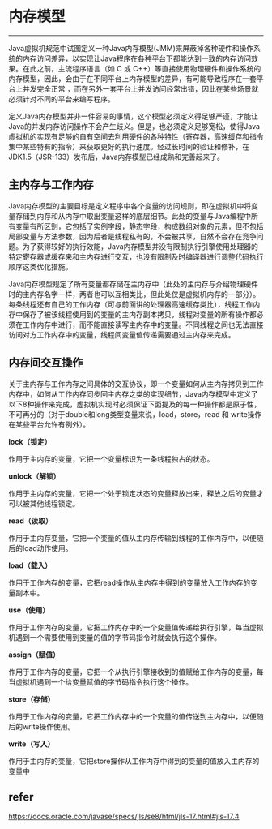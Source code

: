 # 内存模型
---
Java虚拟机规范中试图定义一种Java内存模型(JMM)来屏蔽掉各种硬件和操作系统的内存访问差异，以实现让Java程序在各种平台下都能达到一致的内存访问效果。在此之前，主流程序语言（如 C 或 C++）等直接使用物理硬件和操作系统的内存模型，因此，会由于在不同平台上内存模型的差异，有可能导致程序在一套平台上并发完全正常
，而在另外一套平台上并发访问经常出错，因此在某些场景就必须针对不同的平台来编写程序。

定义Java内存模型并非一件容易的事情，这个模型必须定义得足够严谨，才能让Java的并发内存访问操作不会产生歧义。但是，也必须定义足够宽松，使得Java虚拟机的实现有足够的自有空间去利用硬件的各种特性（寄存器，高速缓存和指令集中某些特有的指令）来获取更好的执行速度。经过长时间的验证和修补，在JDK1.5（JSR-133）发布后，Java内存模型已经成熟和完善起来了。

## 主内存与工作内存
Java内存模型的主要目标是定义程序中各个变量的访问规则，即在虚拟机中将变量存储到内存和从内存中取出变量这样的底层细节。此处的变量与Java编程中所有变量有所区别，它包括了实例字段，静态字段，构成数组对象的元素，但不包括局部变量与方法参数，因为后者是线程私有的，不会被共享，自然不会存在竞争问题。为了获得较好的执行效能，Java内存模型并没有限制执行引擎使用处理器的特定寄存器或缓存来和主内存进行交互，也没有限制及时编译器进行调整代码执行顺序这类优化措施。

Java内存模型规定了所有变量都存储在主内存中（此处的主内存与介绍物理硬件时的主内存名字一样，两者也可以互相类比，但此处仅是虚拟机内存的一部分）。每条线程还有自己的工作内存（可与前面讲的处理器高速缓存类比），线程工作内存中保存了被该线程使用到的变量的主内存副本拷贝，线程对变量的所有操作都必须在工作内存中进行，而不能直接读写主内存中的变量。不同线程之间也无法直接访问对方工作内存中的变量，线程间变量值传递需要通过主内存来完成。

## 内存间交互操作
关于主内存与工作内存之间具体的交互协议，即一个变量如何从主内存拷贝到工作内存中，如何从工作内存同步回主内存之类的实现细节，Java内存模型中定义了以下8种操作来完成，虚拟机实现时必须保证下面提及的每一种操作都是原子性，不可再分的（对于double和long类型变量来说，load，store，read 和 write操作在某些平台允许有例外）。

**lock（锁定）** 

作用于主内存的变量，它把一个变量标识为一条线程独占的状态。

**unlock（解锁）**

作用于主内存的变量，它把一个处于锁定状态的变量释放出来，释放之后的变量才可以被其他线程锁定。

**read（读取）**

作用于主内存变量，它把一个变量的值从主内存传输到线程的工作内存中，以便随后的load动作使用。

**load（载入）**

作用于工作内存的变量，它把read操作从主内存中得到的变量放入工作内存的变量副本中。

**use（使用）**

作用于工作内存的变量，它把工作内存中的一个变量值传递给执行引擎，每当虚拟机遇到一个需要使用到变量的值的字节码指令时就会执行这个操作。

**assign（赋值）**

作用于工作内存的变量，它把一个从执行引擎接收到的值赋给工作内存的变量，每当虚拟机遇到一个给变量赋值的字节码指令执行这个操作。

**store（存储）**

作用于工作内存的变量，它把工作内存中的一个变量的值传送到主内存中，以便随后的write操作使用。

**write（写入）**

作用于主内存的变量，它把store操作从工作内存中得到的变量的值放入主内存的变量中


## refer
https://docs.oracle.com/javase/specs/jls/se8/html/jls-17.html#jls-17.4
